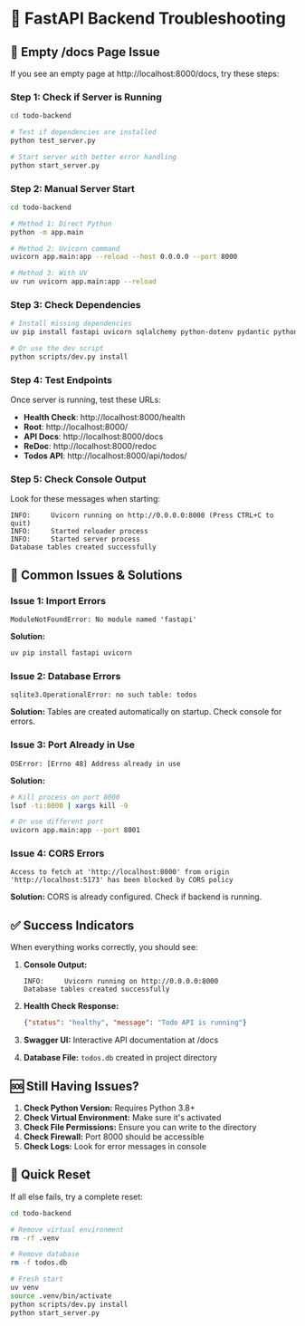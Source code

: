 # 🔧 FastAPI Backend Troubleshooting

## 🚨 Empty /docs Page Issue

If you see an empty page at http://localhost:8000/docs, try these steps:

### **Step 1: Check if Server is Running**
```bash
cd todo-backend

# Test if dependencies are installed
python test_server.py

# Start server with better error handling
python start_server.py
```

### **Step 2: Manual Server Start**
```bash
cd todo-backend

# Method 1: Direct Python
python -m app.main

# Method 2: Uvicorn command
uvicorn app.main:app --reload --host 0.0.0.0 --port 8000

# Method 3: With UV
uv run uvicorn app.main:app --reload
```

### **Step 3: Check Dependencies**
```bash
# Install missing dependencies
uv pip install fastapi uvicorn sqlalchemy python-dotenv pydantic python-multipart python-jose passlib python-dateutil alembic

# Or use the dev script
python scripts/dev.py install
```

### **Step 4: Test Endpoints**

Once server is running, test these URLs:

- **Health Check**: http://localhost:8000/health
- **Root**: http://localhost:8000/
- **API Docs**: http://localhost:8000/docs
- **ReDoc**: http://localhost:8000/redoc
- **Todos API**: http://localhost:8000/api/todos/

### **Step 5: Check Console Output**

Look for these messages when starting:
```
INFO:     Uvicorn running on http://0.0.0.0:8000 (Press CTRL+C to quit)
INFO:     Started reloader process
INFO:     Started server process
Database tables created successfully
```

## 🐛 Common Issues & Solutions

### **Issue 1: Import Errors**
```
ModuleNotFoundError: No module named 'fastapi'
```
**Solution:**
```bash
uv pip install fastapi uvicorn
```

### **Issue 2: Database Errors**
```
sqlite3.OperationalError: no such table: todos
```
**Solution:** Tables are created automatically on startup. Check console for errors.

### **Issue 3: Port Already in Use**
```
OSError: [Errno 48] Address already in use
```
**Solution:**
```bash
# Kill process on port 8000
lsof -ti:8000 | xargs kill -9

# Or use different port
uvicorn app.main:app --port 8001
```

### **Issue 4: CORS Errors**
```
Access to fetch at 'http://localhost:8000' from origin 'http://localhost:5173' has been blocked by CORS policy
```
**Solution:** CORS is already configured. Check if backend is running.

## ✅ Success Indicators

When everything works correctly, you should see:

1. **Console Output:**
   ```
   INFO:     Uvicorn running on http://0.0.0.0:8000
   Database tables created successfully
   ```

2. **Health Check Response:**
   ```json
   {"status": "healthy", "message": "Todo API is running"}
   ```

3. **Swagger UI:** Interactive API documentation at /docs

4. **Database File:** `todos.db` created in project directory

## 🆘 Still Having Issues?

1. **Check Python Version:** Requires Python 3.8+
2. **Check Virtual Environment:** Make sure it's activated
3. **Check File Permissions:** Ensure you can write to the directory
4. **Check Firewall:** Port 8000 should be accessible
5. **Check Logs:** Look for error messages in console

## 🚀 Quick Reset

If all else fails, try a complete reset:

```bash
cd todo-backend

# Remove virtual environment
rm -rf .venv

# Remove database
rm -f todos.db

# Fresh start
uv venv
source .venv/bin/activate
python scripts/dev.py install
python start_server.py
```